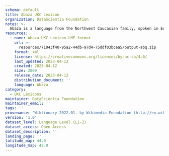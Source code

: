 ```yaml
---
schema: default
title: Abaza UKC Lexicon
organization: DataScientia Foundation
notes: >-
  Abaza is a language from the Northwest Caucasian family, spoken in Eurasia. The UKC Lexicon of Abaza is represented as a lexico-semantic network. It consists of words, word senses, synsets, as well as sense-level and synset-level relationships.
resources:
  - name: Abaza UKC Lexicon LMF format
    url: >-
      resources/71043f40-95a2-44db-97d4-75ddf03bcea5/output-abq.zip
    format: xml
    license: https://creativecommons.org/licenses/by-nc-sa/4.0/
    last_updated: 2023-04-12
    created: 2023-04-12
    size: 2809
    release_date: 2023-04-12
    distribution_document: ''
    language: Abaza
category:
  - UKC Lexicons
maintainer: DataScientia Foundation
maintainer_email: ''
tags: ''
provenance: 'Wiktionary 2022.01. by Wikimedia Foundation (http://en.wiktionary.org); CogNet 2.1 by Khuyagbaatar Batsuren, National University of Mongolia (http://cognet.ukc.disi.unitn.it); Princeton WordNet 2.1 by Princeton University (https://wordnet.princeton.edu)'
version: '1.0'
dataset_level: Language Level (L1-2)
dataset_access: Open Access
dataset_description: ''
landing_page: ''
latitude_map: 44.0
longitude_map: 42.0
---
```

